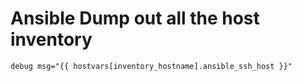 # Ansible Dump out all the host inventory

`debug msg="{{ hostvars[inventory_hostname].ansible_ssh_host }}"`
